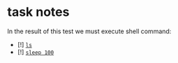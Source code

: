 # task notes
In the result of this test we must execute shell command:
- [!] [`ls`](./main.files/cmd-retcode=0.log)
- [!] [`sleep 100`](./main.files/cmd.log)
